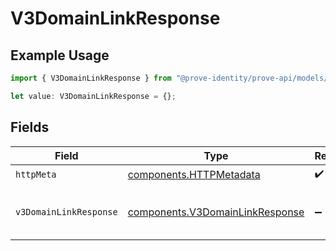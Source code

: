 # V3DomainLinkResponse

## Example Usage

```typescript
import { V3DomainLinkResponse } from "@prove-identity/prove-api/models/operations";

let value: V3DomainLinkResponse = {};
```

## Fields

| Field                                                                              | Type                                                                               | Required                                                                           | Description                                                                        | Example                                                                            |
| ---------------------------------------------------------------------------------- | ---------------------------------------------------------------------------------- | ---------------------------------------------------------------------------------- | ---------------------------------------------------------------------------------- | ---------------------------------------------------------------------------------- |
| `httpMeta`                                                                         | [components.HTTPMetadata](../../models/components/httpmetadata.md)                 | :heavy_check_mark:                                                                 | N/A                                                                                |                                                                                    |
| `v3DomainLinkResponse`                                                             | [components.V3DomainLinkResponse](../../models/components/v3domainlinkresponse.md) | :heavy_minus_sign:                                                                 | V3DomainLinkResponse                                                               | {<br/>"success": true<br/>}                                                        |